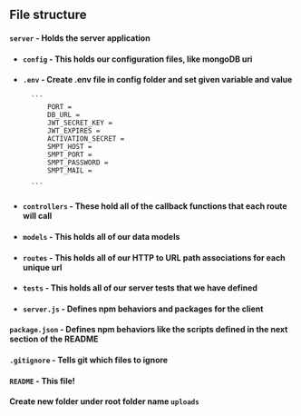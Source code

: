 ## File structure
#### `server` - Holds the server application
- #### `config` - This holds our configuration files, like mongoDB uri
- #### `.env` - Create .env file in config folder and set given variable and value
        ```
            PORT = 
            DB_URL = 
            JWT_SECRET_KEY = 
            JWT_EXPIRES = 
            ACTIVATION_SECRET = 
            SMPT_HOST = 
            SMPT_PORT = 
            SMPT_PASSWORD = 
            SMPT_MAIL = 

        ```
- #### `controllers` - These hold all of the callback functions that each route will call
- #### `models` - This holds all of our data models
- #### `routes` - This holds all of our HTTP to URL path associations for each unique url
- #### `tests` - This holds all of our server tests that we have defined
- #### `server.js` - Defines npm behaviors and packages for the client
#### `package.json` - Defines npm behaviors like the scripts defined in the next section of the README
#### `.gitignore` - Tells git which files to ignore
#### `README` - This file!

#### Create new folder under root folder name `uploads`
